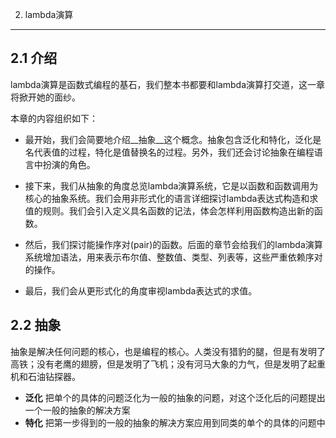 2. lambda演算
---

## 2.1 介绍
lambda演算是函数式编程的基石，我们整本书都要和lambda演算打交道，这一章将掀开她的面纱。

本章的内容组织如下：

* 最开始，我们会简要地介绍__抽象__这个概念。抽象包含泛化和特化，泛化是名代表值的过程，特化是值替换名的过程。另外，我们还会讨论抽象在编程语言中扮演的角色。
 
* 接下来，我们从抽象的角度总览lambda演算系统，它是以函数和函数调用为核心的抽象系统。我们会用非形式化的语言详细探讨lambda表达式构造和求值的规则。我们会引入定义具名函数的记法，体会怎样利用函数构造出新的函数。

* 然后，我们探讨能操作序对(pair)的函数。后面的章节会给我们的lambda演算系统增加语法，用来表示布尔值、整数值、类型、列表等，这些严重依赖序对的操作。

* 最后，我们会从更形式化的角度审视lambda表达式的求值。

## 2.2 抽象
抽象是解决任何问题的核心，也是编程的核心。人类没有猎豹的腿，但是有发明了高铁；没有老鹰的翅膀，但是发明了飞机；没有河马大象的力气，但是发明了起重机和石油钻探器。

* __泛化__ 把单个的具体的问题泛化为一般的抽象的问题，对这个泛化后的问题提出一个一般的抽象的解决方案 
* __特化__ 把第一步得到的一般的抽象的解决方案应用到同类的单个的具体的问题中

